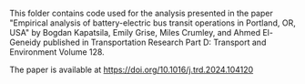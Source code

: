 This folder contains code used for the analysis presented in the paper "Empirical analysis of battery-electric bus transit operations in Portland, OR, USA" by Bogdan Kapatsila, Emily Grise, Miles Crumley, and Ahmed El-Geneidy published in Transportation Research Part D: Transport and Environment Volume 128.

The paper is available at https://doi.org/10.1016/j.trd.2024.104120
